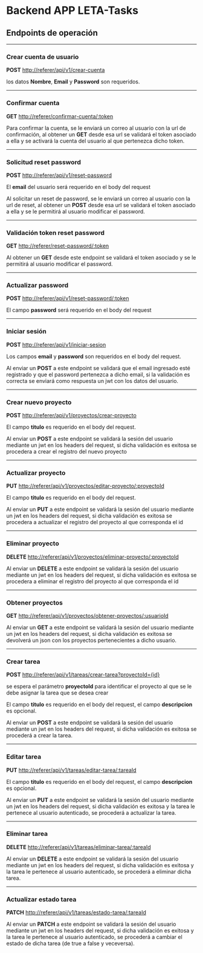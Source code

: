 # Backend APP LETA-Tasks

## Endpoints de operación

---

### Crear cuenta de usuario

**POST** <http://referer/api/v1/crear-cuenta>

los datos **Nombre**, **Email** y **Password** son requeridos.

---

### Confirmar cuenta

**GET** <http://referer/confirmar-cuenta/:token>

Para confirmar la cuenta, se le enviará un correo al usuario con la url de confirmación, al obtener un **GET** desde esa url se validará el token asociado a ella y se activará la cuenta del usuario al que pertenezca dicho token.

---

### Solicitud reset password

**POST** <http://referer/api/v1/reset-password>

El **email** del usuario será requerido en el body del request

Al solicitar un reset de password, se le enviará un correo al usuario con la url de reset, al obtener un **POST** desde esa url se validará el token asociado a ella y se le permitirá al usuario modificar el password.

---

### Validación token reset password

**GET** <http://referer/reset-password/:token>

Al obtener un **GET** desde este endpoint se validará el token asociado y se le permitirá al usuario modificar el password.

---

### Actualizar password

**POST** <http://referer/api/v1/reset-password/:token>

El campo **password** será requerido en el body del request

---

### Iniciar sesión

**POST** <http://referer/api/v1/iniciar-sesion>

Los campos **email** y **password** son requeridos en el body del request.

Al enviar un **POST** a este endpoint se validará que el email ingresado esté registrado y que el password pertenezca a dicho email, si la validación es correcta se enviará como respuesta un jwt con los datos del usuario.

---

### Crear nuevo proyecto

**POST** <http://referer/api/v1/proyectos/crear-proyecto>

El campo **titulo** es requerido en el body del request.

Al enviar un **POST** a este endpoint se validará la sesión del usuario mediante un jwt en los headers del request, si dicha validación es exitosa se procedera a crear el registro del nuevo proyecto

---

### Actualizar proyecto

**PUT** <http://referer/api/v1/proyectos/editar-proyecto/:proyectoId>

El campo **titulo** es requerido en el body del request.

Al enviar un **PUT** a este endpoint se validará la sesión del usuario mediante un jwt en los headers del request, si dicha validación es exitosa se procedera a actualizar el registro del proyecto al que corresponda el id

---

### Eliminar proyecto

**DELETE** <http://referer/api/v1/proyectos/eliminar-proyecto/:proyectoId>

Al enviar un **DELETE** a este endpoint se validará la sesión del usuario mediante un jwt en los headers del request, si dicha validación es exitosa se procedera a eliminar el registro del proyecto al que corresponda el id

---

### Obtener proyectos

**GET** <http://referer/api/v1/proyectos/obtener-proyectos/:usuarioId>

Al enviar un **GET** a este endpoint se validará la sesión del usuario mediante un jwt en los headers del request, si dicha validación es exitosa se devolverá un json con los proyectos pertenecientes a dicho usuario.

---

### Crear tarea

**POST** <http://referer/api/v1/tareas/crear-tarea?proyectoId={id}>

se espera el parámetro **proyectoId** para identificar el proyecto al que se le debe asignar la tarea que se desea crear

El campo **titulo** es requerido en el body del request, el campo **descripcion** es opcional.

Al enviar un **POST** a este endpoint se validará la sesión del usuario mediante un jwt en los headers del request, si dicha validación es exitosa se procederá a crear la tarea.

---

### Editar tarea

**PUT** <http://referer/api/v1/tareas/editar-tarea/:tareaId>

El campo **titulo** es requerido en el body del request, el campo **descripcion** es opcional.

Al enviar un **PUT** a este endpoint se validará la sesión del usuario mediante un jwt en los headers del request, si dicha validación es exitosa y la tarea le pertenece al usuario autenticado, se procederá a actualizar la tarea.

---

### Eliminar tarea

**DELETE** <http://referer/api/v1/tareas/eliminar-tarea/:tareaId>

Al enviar un **DELETE** a este endpoint se validará la sesión del usuario mediante un jwt en los headers del request, si dicha validación es exitosa y la tarea le pertenece al usuario autenticado, se procederá a eliminar dicha tarea.

---

### Actualizar estado tarea

**PATCH** <http://referer/api/v1/tareas/estado-tarea/:tareaId>

Al enviar un **PATCH** a este endpoint se validará la sesión del usuario mediante un jwt en los headers del request, si dicha validación es exitosa y la tarea le pertenece al usuario autenticado, se procederá a cambiar el estado de dicha tarea (de true a false y veceversa).
